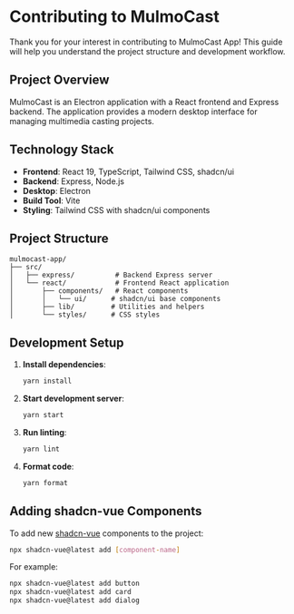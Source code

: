 # Contributing to MulmoCast

Thank you for your interest in contributing to MulmoCast App! This guide will help you understand the project structure and development workflow.

## Project Overview

MulmoCast is an Electron application with a React frontend and Express backend. The application provides a modern desktop interface for managing multimedia casting projects.

## Technology Stack

- **Frontend**: React 19, TypeScript, Tailwind CSS, shadcn/ui
- **Backend**: Express, Node.js
- **Desktop**: Electron
- **Build Tool**: Vite
- **Styling**: Tailwind CSS with shadcn/ui components

## Project Structure

```
mulmocast-app/
├── src/
│   ├── express/          # Backend Express server
│   └── react/            # Frontend React application
│       ├── components/   # React components
│       │   └── ui/      # shadcn/ui base components
│       ├── lib/         # Utilities and helpers
│       └── styles/      # CSS styles
```

## Development Setup

1. **Install dependencies**:
   ```bash
   yarn install
   ```

2. **Start development server**:
   ```bash
   yarn start
   ```

3. **Run linting**:
   ```bash
   yarn lint
   ```

4. **Format code**:
   ```bash
   yarn format
   ```

## Adding shadcn-vue Components

To add new [shadcn-vue](https://www.shadcn-vue.com/) components to the project:

```bash
npx shadcn-vue@latest add [component-name]
```

For example:
```bash
npx shadcn-vue@latest add button
npx shadcn-vue@latest add card
npx shadcn-vue@latest add dialog
```
